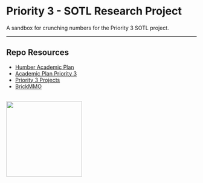 # Priority 3 - SOTL Research Project

A sandbox for crunching numbers for the Priority 3 SOTL project. 

***

## Repo Resources

* [Humber Academic Plan](https://www.humber.ca/academic-division/sites/default/files/documents/Academic%20Plan%20-%2023.02.16.pdf)
* [Academic Plan Priority 3](https://humber.ca/leading-transformative-change/assets/files/Academic_Plan_Priority_3_Proposals-Application_Preview_Form.pdf)
* [Priority 3 Projects](https://humber.ca/academic-division/priority-3-projects)
* [BrickMMO](https://brickmmo.com/)

<br>
<a href="https://codeadam.ca">
<img src="https://cdn.codeadam.ca/images@1.0.0/codeadam-logo-coloured-horizontal.png" width="200">
</a>
